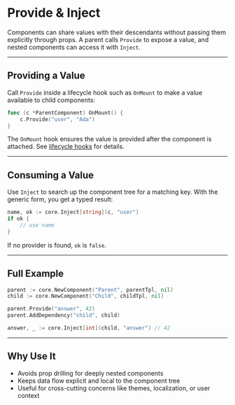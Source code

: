 # Provide & Inject

Components can share values with their descendants without passing them explicitly through props. A parent calls `Provide` to expose a value, and nested components can access it with `Inject`.

---

## Providing a Value

Call `Provide` inside a lifecycle hook such as `OnMount` to make a value available to child components:

```go
func (c *ParentComponent) OnMount() {
    c.Provide("user", "Ada")
}
```

The `OnMount` hook ensures the value is provided after the component is attached. See [lifecycle hooks](../api/core#lifecycle-hooks) for details.

---

## Consuming a Value

Use `Inject` to search up the component tree for a matching key. With the generic form, you get a typed result:

```go
name, ok := core.Inject[string](c, "user")
if ok {
    // use name
}
```

If no provider is found, `ok` is `false`.

---

## Full Example

```go
parent := core.NewComponent("Parent", parentTpl, nil)
child := core.NewComponent("Child", childTpl, nil)

parent.Provide("answer", 42)
parent.AddDependency("child", child)

answer, _ := core.Inject[int](child, "answer") // 42
```

---

## Why Use It

* Avoids prop drilling for deeply nested components
* Keeps data flow explicit and local to the component tree
* Useful for cross-cutting concerns like themes, localization, or user context
